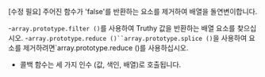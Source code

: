 [수정 필요]
주어진 함수가 'false'를 반환하는 요소를 제거하여 배열을 돌연변이합니다.

-`array.prototype.filter ()`를 사용하여 Truthy 값을 반환하는 배열 요소를 찾으십시오.
-`array.prototype.reduce ()``array.prototype.splice ()`을 사용하여 요소를 제거하려면`array.prototype.reduce ()를 사용하십시오.
- 콜백 함수는 세 가지 인수 (값, 색인, 배열)로 호출됩니다.